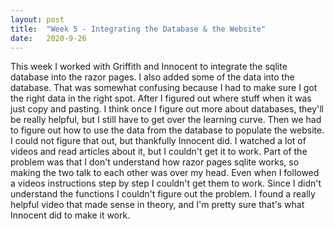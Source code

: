 ```yaml
---
layout: post
title:  "Week 5 - Integrating the Database & the Website"
date:   2020-9-26
---
```

This week I worked with Griffith and Innocent to integrate the sqlite database into the razor pages. I also added some of the data into the database. That was somewhat confusing because I had to make sure I got the right data in the right spot. After I figured out where stuff when it was just copy and pasting. I think once I figure out more about databases, they'll be really helpful, but I still have to get over the learning curve. Then we had to figure out how to use the data from the database to populate the website. I could not figure that out, but thankfully Innocent did. I watched a lot of videos and read articles about it, but I couldn't get it to work. Part of the problem was that I don't understand how razor pages sqlite works, so making the two talk to each other was over my head. Even when I followed a videos instructions step by step I couldn't get them to work. Since I didn't understand the functions I couldn't figure out the problem. I found a really helpful video that made sense in theory, and I'm pretty sure that's what Innocent did to make it work.